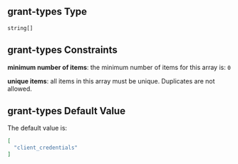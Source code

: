 ## grant-types Type

`string[]`

## grant-types Constraints

**minimum number of items**: the minimum number of items for this array is: `0`

**unique items**: all items in this array must be unique. Duplicates are not allowed.

## grant-types Default Value

The default value is:

```json
[
  "client_credentials"
]
```
